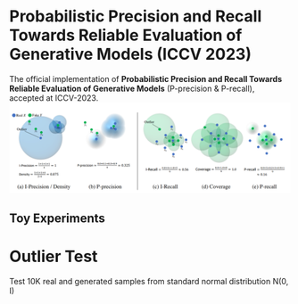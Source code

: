 # Probabilistic Precision and Recall Towards Reliable Evaluation of Generative Models (ICCV 2023)
The official implementation of **Probabilistic Precision and Recall Towards Reliable Evaluation of Generative Models** (P-precision & P-recall), accepted at ICCV-2023.
![figure/image2.png](figure/image2.png)

## Toy Experiments

# Outlier Test
Test 10K real and generated samples from standard normal distribution N(0, I)
